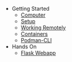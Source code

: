- Getting Started
  - [Computer](computer.md)
  - [Setup](setup.md)
  - [Working Remotely](remote.md)
  - [Containers](containers.md)
  - [Podman-CLI](podman-cli.md)
- Hands On
  - [Flask Webapp](webapp.md)
